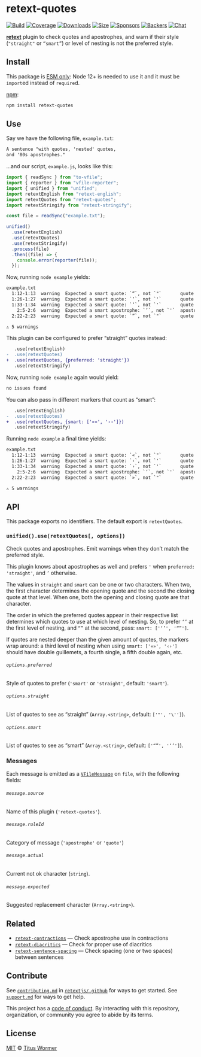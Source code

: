 # retext-quotes

[![Build][build-badge]][build] [![Coverage][coverage-badge]][coverage]
[![Downloads][downloads-badge]][downloads] [![Size][size-badge]][size]
[![Sponsors][sponsors-badge]][collective]
[![Backers][backers-badge]][collective] [![Chat][chat-badge]][chat]

[**retext**][retext] plugin to check quotes and apostrophes, and warn if their
style (`"straight"` or `“smart”`) or level of nesting is not the preferred
style.

## Install

This package is
[ESM only](https://gist.github.com/sindresorhus/a39789f98801d908bbc7ff3ecc99d99c):
Node 12+ is needed to use it and it must be `import`ed instead of `require`d.

[npm][npm]:

```sh
npm install retext-quotes
```

## Use

Say we have the following file, `example.txt`:

```txt
A sentence "with quotes, 'nested' quotes,
and '80s apostrophes."
```

…and our script, `example.js`, looks like this:

```js
import { readSync } from "to-vfile";
import { reporter } from "vfile-reporter";
import { unified } from "unified";
import retextEnglish from "retext-english";
import retextQuotes from "retext-quotes";
import retextStringify from "retext-stringify";

const file = readSync("example.txt");

unified()
  .use(retextEnglish)
  .use(retextQuotes)
  .use(retextStringify)
  .process(file)
  .then((file) => {
    console.error(reporter(file));
  });
```

Now, running `node example` yields:

```txt
example.txt
  1:12-1:13  warning  Expected a smart quote: `“`, not `"`       quote       retext-quotes
  1:26-1:27  warning  Expected a smart quote: `‘`, not `'`       quote       retext-quotes
  1:33-1:34  warning  Expected a smart quote: `’`, not `'`       quote       retext-quotes
    2:5-2:6  warning  Expected a smart apostrophe: `’`, not `'`  apostrophe  retext-quotes
  2:22-2:23  warning  Expected a smart quote: `”`, not `"`       quote       retext-quotes

⚠ 5 warnings
```

This plugin can be configured to prefer “straight” quotes instead:

```diff
   .use(retextEnglish)
-  .use(retextQuotes)
+  .use(retextQuotes, {preferred: 'straight'})
   .use(retextStringify)
```

Now, running `node example` again would yield:

```txt
no issues found
```

You can also pass in different markers that count as “smart”:

```diff
   .use(retextEnglish)
-  .use(retextQuotes)
+  .use(retextQuotes, {smart: ['«»', '‹›']})
   .use(retextStringify)
```

Running `node example` a final time yields:

```txt
example.txt
  1:12-1:13  warning  Expected a smart quote: `«`, not `"`       quote       retext-quotes
  1:26-1:27  warning  Expected a smart quote: `‹`, not `'`       quote       retext-quotes
  1:33-1:34  warning  Expected a smart quote: `›`, not `'`       quote       retext-quotes
    2:5-2:6  warning  Expected a smart apostrophe: `’`, not `'`  apostrophe  retext-quotes
  2:22-2:23  warning  Expected a smart quote: `»`, not `"`       quote       retext-quotes

⚠ 5 warnings
```

## API

This package exports no identifiers. The default export is `retextQuotes`.

### `unified().use(retextQuotes[, options])`

Check quotes and apostrophes. Emit warnings when they don’t match the preferred
style.

This plugin knows about apostrophes as well and prefers `'` when
`preferred: 'straight'`, and `’` otherwise.

The values in `straight` and `smart` can be one or two characters. When two, the
first character determines the opening quote and the second the closing quote at
that level. When one, both the opening and closing quote are that character.

The order in which the preferred quotes appear in their respective list
determines which quotes to use at which level of nesting. So, to prefer `‘’` at
the first level of nesting, and `“”` at the second, pass: `smart: ['‘’', '“”']`.

If quotes are nested deeper than the given amount of quotes, the markers wrap
around: a third level of nesting when using `smart: ['«»', '‹›']` should have
double guillemets, a fourth single, a fifth double again, etc.

###### `options.preferred`

Style of quotes to prefer (`'smart'` or `'straight'`, default: `'smart'`).

###### `options.straight`

List of quotes to see as “straight” (`Array.<string>`, default: `['"', '\'']`).

###### `options.smart`

List of quotes to see as “smart” (`Array.<string>`, default: `['“”', '‘’']`).

### Messages

Each message is emitted as a [`VFileMessage`][message] on `file`, with the
following fields:

###### `message.source`

Name of this plugin (`'retext-quotes'`).

###### `message.ruleId`

Category of message (`'apostrophe'` or `'quote'`)

###### `message.actual`

Current not ok character (`string`).

###### `message.expected`

Suggested replacement character (`Array.<string>`).

## Related

- [`retext-contractions`](https://github.com/retextjs/retext-contractions) —
  Check apostrophe use in contractions
- [`retext-diacritics`](https://github.com/retextjs/retext-diacritics) — Check
  for proper use of diacritics
- [`retext-sentence-spacing`](https://github.com/retextjs/retext-sentence-spacing)
  — Check spacing (one or two spaces) between sentences

## Contribute

See [`contributing.md`][contributing] in [`retextjs/.github`][health] for ways
to get started. See [`support.md`][support] for ways to get help.

This project has a [code of conduct][coc]. By interacting with this repository,
organization, or community you agree to abide by its terms.

## License

[MIT][license] © [Titus Wormer][author]

<!-- Definitions -->

[build-badge]: https://github.com/retextjs/retext-quotes/workflows/main/badge.svg
[build]: https://github.com/retextjs/retext-quotes/actions
[coverage-badge]: https://img.shields.io/codecov/c/github/retextjs/retext-quotes.svg
[coverage]: https://codecov.io/github/retextjs/retext-quotes
[downloads-badge]: https://img.shields.io/npm/dm/retext-quotes.svg
[downloads]: https://www.npmjs.com/package/retext-quotes
[size-badge]: https://img.shields.io/bundlephobia/minzip/retext-quotes.svg
[size]: https://bundlephobia.com/result?p=retext-quotes
[sponsors-badge]: https://opencollective.com/unified/sponsors/badge.svg
[backers-badge]: https://opencollective.com/unified/backers/badge.svg
[collective]: https://opencollective.com/unified
[chat-badge]: https://img.shields.io/badge/chat-discussions-success.svg
[chat]: https://github.com/retextjs/retext/discussions
[npm]: https://docs.npmjs.com/cli/install
[health]: https://github.com/retextjs/.github
[contributing]: https://github.com/retextjs/.github/blob/HEAD/contributing.md
[support]: https://github.com/retextjs/.github/blob/HEAD/support.md
[coc]: https://github.com/retextjs/.github/blob/HEAD/code-of-conduct.md
[license]: license
[author]: https://wooorm.com
[retext]: https://github.com/retextjs/retext
[message]: https://github.com/vfile/vfile-message
